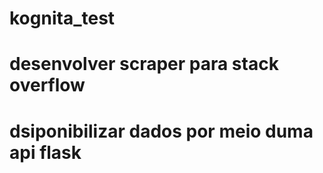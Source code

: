 # kognita_test
# desenvolver scraper para stack overflow
# dsiponibilizar dados por meio duma api flask
